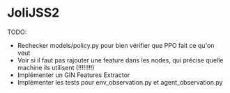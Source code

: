 # JoliJSS2

TODO:
 - Rechecker models/policy.py pour bien vérifier que PPO fait ce qu'on veut
 - Voir si il faut pas rajouter une feature dans les nodes, qui précise quelle machine
 ils utilisent (!!!!!!!!)
 - Implémenter un GIN Features Extractor
 - Implémenter les tests pour env_observation.py et agent_observation.py
